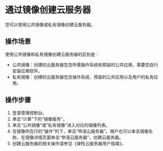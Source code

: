 # 通过镜像创建云服务器<a name="ZH-CN_TOPIC_0030713200"></a>

您可以使用公共镜像或私有镜像创建云服务器。

## 操作场景<a name="zh-cn_topic_0029124530_section3974322317454"></a>

使用公共镜像和私有镜像创建云服务器的区别是：

-   公共镜像：创建的云服务器包含所需操作系统和预装的公共应用，需要您自行安装应用软件。
-   私有镜像：创建的云服务器包含操作系统、预装的公共应用以及用户的私有应用。

## 操作步骤<a name="zh-cn_topic_0029124530_section2828301817653"></a>

1.  登录管理控制台。
2.  单击“计算”下的“镜像服务”。
3.  单击“公共镜像”或“私有镜像”进入对应的镜像列表。
4.  在镜像所在行的“操作”列下，单击“申请云服务器”。用户也可以单击镜像名称，在镜像详情页面单击“申请云服务器”，创建云服务器。
5.  创建云服务器的相关操作请参见《弹性云服务器用户指南》。

